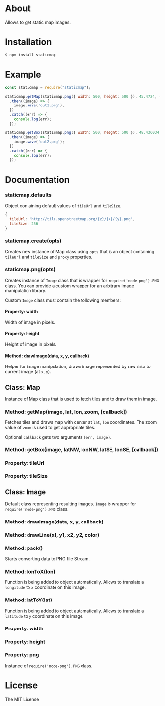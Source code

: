 About
========
Allows to get static map images.

Installation
===============
```
$ npm install staticmap
```

Example
==========
```js
const staticmap = require("staticmap");

staticmap.getMap(staticmap.png({ width: 500, height: 500 }), 45.4724, -73.4520, 12)
  .then((image) => {
    image.save('out1.png');
  })
  .catch((err) => {
    console.log(err);
  });

staticmap.getBox(staticmap.png({ width: 500, height: 500 }), 48.436034, 10.684891, 48.295985, 11.042633)
  .then((image) => {
    image.save('out2.png');
  })
  .catch((err) => {
    console.log(err);
  });
```

Documentation
================

### staticmap.defaults
Object containing default values of `tileUrl` and `tileSize`.

```js
{
  tileUrl: 'http://tile.openstreetmap.org/{z}/{x}/{y}.png',
  tileSize: 256
}
```


### staticmap.create(opts)
Creates new instance of Map class using `opts` that is an object containing `tileUrl` and `tileSize` and `proxy` properties.


### staticmap.png(opts)
Creates instance of `Image` class that is wrapper for `require('node-png').PNG` class. You can provide a custom wrapper for an arbitrary image manipulation library.

Custom `Image` class must contain the following members:

#### Property: width
Width of image in pixels.

#### Property: height
Height of image in pixels.

#### Method: drawImage(data, x, y, callback)
Helper for image manipulation, draws image represented by raw `data` to current image (at `x`, `y`).


## Class: Map
Instance of Map class that is used to fetch tiles and to draw them in image.


### Method: getMap(image, lat, lon, zoom, [callback])
Fetches tiles and draws map with center at `lat`, `lon` coordinates. The zoom value of `zoom` is used to get appropriate tiles.

Optional `callback` gets two arguments `(err, image)`.


### Method: getBox(image, latNW, lonNW, latSE, lonSE, [callback])


### Property: tileUrl


### Property: tileSize


## Class: Image
Default class representing resulting images. `Image` is wrapper for `require('node-png').PNG` class.


### Method: drawImage(data, x, y, callback)

### Method: drawLine(x1, y1, x2, y2, color)

### Method: pack()
Starts converting data to PNG file Stream.


### Method: lonToX(lon)
Function is being added to object automatically. Allows to translate a `longitude` to `x` coordinate on this image.


### Method: latToY(lat)
Function is being added to object automatically. Allows to translate a `latitude` to `y` coordinate on this image.


### Property: width


### Property: height


### Property: png
Instance of `require('node-png').PNG` class.

License
=========

The MIT License
